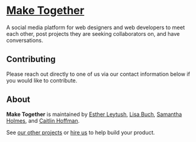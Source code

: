 # [Make Together](http://make-together.herokuapp.com)
A social media platform for web designers and web developers to meet each other, post projects they are seeking collaborators on, and have conversations.

## Contributing

Please reach out directly to one of us via our contact information below if you would like to contribute.

## About

**Make Together** is maintained by [Esther Leytush](https://github.com/mindplace), [Lisa Buch](https://github.com/LisaBee224), [Samantha Holmes](https://github.com/samanthavholmes), and [Caitlin Hoffman](https://github.com/choff999).

See [our other projects](../master/community) or [hire us](../master/hire) to help build your product.
